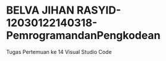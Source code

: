 # BELVA JIHAN RASYID-12030122140318-PemrogramandanPengkodean
 Tugas Pertemuan ke 14
 Visual Studio Code
 
